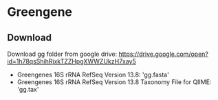# Greengene

## Download
Download gg folder from google drive:
https://drive.google.com/open?id=1h78qsShihRjxkTZZHpgXWWZUkzH7xay5

* Greengenes 16S rRNA RefSeq Version 13.8: 'gg.fasta' 
* Greengenes 16S rRNA RefSeq Version 13.8 Taxonomy File for QIIME: 'gg.tax' 

